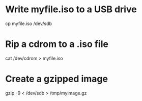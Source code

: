 # Write myfile.iso to a USB drive
cp myfile.iso /dev/sdb

# Rip a cdrom to a .iso file
cat /dev/cdrom > myfile.iso

# Create a gzipped image
gzip -9 < /dev/sdb > /tmp/myimage.gz
